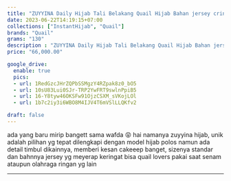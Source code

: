 ```yaml
---
title: "ZUYYINA Daily Hijab Tali Belakang Quail Hijab Bahan jersey crincle"
date: 2023-06-22T14:19:15+07:00
collections: ["InstantHijab", "Quail"]
brands: "Quail"
grams: "130"
description : "ZUYYINA Daily Hijab Tali Belakang Quail Hijab Bahan jersey crincle"
price: "66,000.00"

google_drive:
  enable: true
  pics:
  - url: 1RedGzcJHrZQPbSSMgzY4RZpak8z0_bO5
  - url: 10sU83Lui0SJr-TRP2YwFRT9swlnPpiB5
  - url: 16-Y8tyw46OKSFw91OjzCSXM_sVKojLOl
  - url: 1b7c2iy3i6WBO8M4IJV4T6mVSlLLQKfv2

draft: false
---
```


ada yang baru mirip bangett sama wafda 😝 hai namanya zuyyina hijab, unik adalah pilihan yg tepat dilengkapi dengan model hijab polos namun ada detail timbul dikainnya, memberi kesan cakeeep banget, sizenya standar dan bahnnya jersey yg meyerap keringat 
bisa quail lovers pakai saat senam ataupun olahraga ringan yg lain

----    
 
